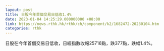 ```yaml
---
layout: post
title: 日股今年首個交易日低收1.4%
date: 2023-01-04 14:25:29.000000000 +08:00
link: https://news.rthk.hk/rthk/ch/component/k2/1682472-20230104.htm
categories: rthk
---
```


日股在今年首個交易日低收，日經指數收報25716點，跌377點，跌幅1.4%。
